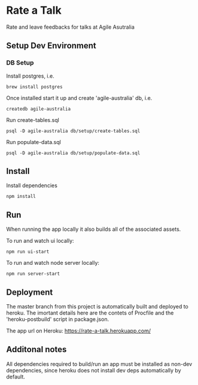 # Rate a Talk

Rate and leave feedbacks for talks at Agile Asutralia

## Setup Dev Environment

### DB Setup
Install postgres, i.e.

 `brew install postgres`

Once installed start it up and create 'agile-australia' db, i.e.

  `createdb agile-australia`

Run create-tables.sql

  `psql -D agile-australia db/setup/create-tables.sql`

Run populate-data.sql

  `psql -D agile-australia db/setup/populate-data.sql`

## Install

Install dependencies

  `npm install`

## Run

When running the app locally it also builds all of the associated assets.

To run and watch ui locally:

  `npm run ui-start`

To run and watch node server locally:

  `npm run server-start`

## Deployment

The master branch from this project is automatically built and deployed to heroku. The imortant details here are the contets of Procfile and the 'heroku-postbuild' script in package.json.

The app url on Heroku: https://rate-a-talk.herokuapp.com/

## Additonal notes

All dependencies required to build/run an app must be installed as non-dev dependencies, since heroku does not install dev deps automatically by default.
